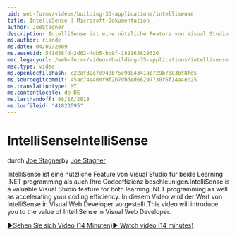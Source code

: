 ```yaml
---
uid: web-forms/videos/building-35-applications/intellisense
title: IntelliSense | Microsoft-Dokumentation
author: JoeStagner
description: IntelliSense ist eine nützliche Feature von Visual Studio für beide Learning .NET programming als auch Ihre Codeeffizienz beschleunigen. Dieses Video bietet eine Einführung...
ms.author: riande
ms.date: 04/09/2009
ms.assetid: 541d38fd-2d62-4db5-bb9f-182163829326
msc.legacyurl: /web-forms/videos/building-35-applications/intellisense
msc.type: video
ms.openlocfilehash: c22af32efe940b75e9d84341ab729b7b83bf8fd5
ms.sourcegitcommit: 45ac74e400f9f2b7dbded66297730f6f14a4eb25
ms.translationtype: MT
ms.contentlocale: de-DE
ms.lasthandoff: 08/16/2018
ms.locfileid: "41823595"
---
```

<a name="intellisense"></a><span data-ttu-id="448df-104">IntelliSense</span><span class="sxs-lookup"><span data-stu-id="448df-104">IntelliSense</span></span>
====================
<span data-ttu-id="448df-105">durch [Joe Stagner](https://github.com/JoeStagner)</span><span class="sxs-lookup"><span data-stu-id="448df-105">by [Joe Stagner](https://github.com/JoeStagner)</span></span>

<span data-ttu-id="448df-106">IntelliSense ist eine nützliche Feature von Visual Studio für beide Learning .NET programming als auch Ihre Codeeffizienz beschleunigen.</span><span class="sxs-lookup"><span data-stu-id="448df-106">IntelliSense is a valuable Visual Studio feature for both learning .NET programming as well as accelerating your coding efficiency.</span></span> <span data-ttu-id="448df-107">In diesem Video wird der Wert von IntelliSense in Visual Web Developer vorgestellt.</span><span class="sxs-lookup"><span data-stu-id="448df-107">This video will introduce you to the value of IntelliSense in Visual Web Developer.</span></span>

[<span data-ttu-id="448df-108">&#9654;Sehen Sie sich Video (14 Minuten)</span><span class="sxs-lookup"><span data-stu-id="448df-108">&#9654; Watch video (14 minutes)</span></span>](https://channel9.msdn.com/Blogs/ASP-NET-Site-Videos/intellisense)
